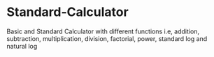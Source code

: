 # Standard-Calculator
Basic and Standard Calculator with different functions i.e, addition, subtraction, multiplication, division, factorial, power, standard log and natural log
